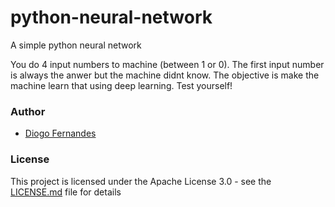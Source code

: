 # python-neural-network
A simple python neural network

You do 4 input numbers to machine (between 1 or 0). The first input number is always the anwer but the machine didnt know. 
The objective is make the machine learn that using deep learning. Test yourself!

### Author

* [Diogo Fernandes](https://github.com/dfop02)

### License

This project is licensed under the Apache License 3.0 - see the [LICENSE.md](LICENSE.md) file for details
